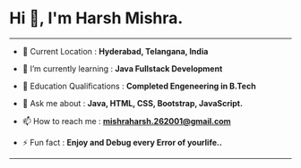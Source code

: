 
<h1 align="left">Hi 👋, I'm Harsh Mishra.</h1>
<hr>

- 📍 Current Location : **Hyderabad, Telangana, India**

- 🌱 I’m currently learning : **Java Fullstack Development**

- 📝 Education Qualifications : **Completed Engeneering in B.Tech**

- 💬 Ask me about : **Java, HTML, CSS, Bootstrap, JavaScript.**

- 📫 How to reach me : **mishraharsh.262001@gmail.com**

- ⚡ Fun fact : **Enjoy and Debug every Error of yourlife..**

<hr>


